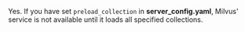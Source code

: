 Yes. If you have set <code>preload_collection</code> in <strong>server_config.yaml</strong>, Milvus' service is not available until it loads all specified collections.